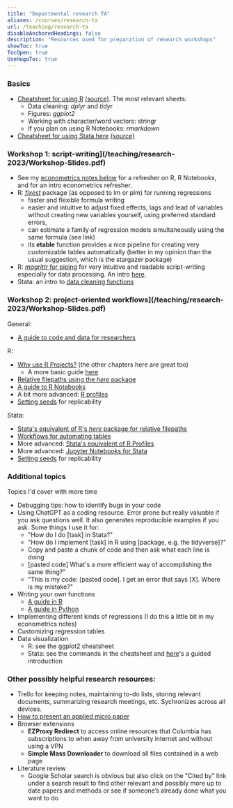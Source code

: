 ```yaml
---
title: "Departmental research TA"
aliases: /courses/research-ta
url: /teaching/research-ta
disableAnchoredHeadings: false
description: "Resources used for preparation of research workshops"
showToc: true
TocOpen: true
UseHugoToc: true
---
```


### Basics

+ [Cheatsheet for using R](/teaching/research-2023/tidyverse-cheatsheet.pdf) [(source)](https://posit.co/resources/cheatsheets/). The most relevant sheets:
    + Data cleaning: *dplyr* and *tidyr*
    + Figures: *ggplot2*
    + Working with character/word vectors: stringr
    + If you plan on using R Notebooks: *rmarkdown*
+ [Cheatsheet for using Stata here](/teaching/research-2023/tidyverse-cheatsheet.pdf) [(source)](https://geocenter.github.io/StataTraining/portfolio/01_resource/)

### Workshop 1: script-writing](/teaching/research-2023/Workshop-Slides.pdf)

+ See my [econometrics notes below](/teaching/#introduction-to-econometrics) for a refresher on R, R Notebooks, and for an intro econometrics refresher.
+ R: [*fixest*](https://cran.r-project.org/web/packages/fixest/vignettes/fixest_walkthrough.html) package (as opposed to lm or plm) for running regressions
    + faster and flexible formula writing
    + easier and intuitive to adjust fixed effects, lags and lead of variables without creating new variables yourself, using preferred standard errors,
    + can estimate a family of regression models simultaneously using the same formula (see link)
    + its **etable** function provides a nice pipeline for creating very customizable tables automatically (better in my opinion than the usual suggestion, which is the stargazer package)
+ R: [*magrittr* for piping](https://magrittr.tidyverse.org/) for very intuitive and readable script-writing especially for data processing. An intro [here](https://www.datacamp.com/tutorial/pipe-r-tutorial).
+ Stata: an intro to [data cleaning functions](https://geocenter.github.io/StataTraining/part2/)

### Workshop 2: project-oriented workflows](/teaching/research-2023/Workshop-Slides.pdf)

General:

+ [A guide to code and data for researchers](https://web.stanford.edu/~gentzkow/research/CodeAndData.pdf)

R:

+ [Why use R Projects?](https://rstats.wtf/projects) (the other chapters here are great too)
    + A more basic guide [here](https://stat545.com/r-basics.html)
+ [Relative filepaths using the *here* package](https://here.r-lib.org/)
+ [A guide to R Notebooks](https://bookdown.org/yihui/rmarkdown/notebook.html)
+ A bit more advanced: [R profiles](https://rstats.wtf/r-startup.html)
+ [Setting seeds](https://r-coder.com/set-seed-r/) for replicability

Stata:

+ [Stata's equivalent of R's *here* package for relative filepaths](https://github.com/korenmiklos/here)
+ [Workflows for automating tables](https://lukestein.github.io/stata-latex-workflows/gallery/)
+ More advanced: [Stata's equivalent of R Profiles](https://www.stata.com/support/faqs/programming/profile-do-file/)
+ More advanced: [Jupyter Notebooks for Stata](https://www.stata.com/features/overview/jupyter-notebooks/)
+ [Setting seeds](https://www.stata.com/manuals13/rsetseed.pdf) for replicability

### Additional topics

Topics I'd cover with more time

+ Debugging tips: how to identify bugs in your code
+ Using ChatGPT as a coding resource. Error prone but really valuable if you ask questions well. It also generates reproducible examples if you ask. Some things I use it for:
    + "How do I do [task] in Stata?"
    + "How do I implement [task] in R using [package, e.g. the tidyverse]?"
    + Copy and paste a chunk of code and then ask what each line is doing
    + [pasted code] What's a more efficient way of accomplishing the same thing?"
    + "This is my code: [pasted code]. I get an error that says [X]. Where is my mistake?"
+ Writing your own functions
    + [A guide in R](https://www.dataquest.io/blog/write-functions-in-r/)
    + [A guide in Python](https://www.w3schools.com/python/python_functions.asp)
+ Implementing different kinds of regressions (I do this a little bit in my econometrics notes)
+ Customizing regression tables
+ Data visualization
    + R: see the ggplot2 cheatsheet
    + Stata: see the commands in the cheatsheet and [here](https://geocenter.github.io/StataTraining/part4/)'s a guided introduction

### Other possibly helpful research resources:

+ Trello for keeping notes, maintaining to-do lists, storing relevant documents, summarizing research meetings, etc. Sychronizes across all devices.
+ [How to present an applied micro paper](https://scholar.harvard.edu/files/shapiro/files/applied_micro_slides.pdf)
+ Browser extensions
    + **EZProxy Redirect** to access online resources that Columbia has subscriptions to when away from university internet and without using a VPN
    + **Simple Mass Downloader** to download all files contained in a web page
+ Literature review
    + Google Scholar search is obvious but also click on the "Cited by" link under a search result to find other relevant and possibly more up to date papers and methods or see if someone’s already done what you want to do